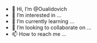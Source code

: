 - 👋 Hi, I’m @Oualidovich
- 👀 I’m interested in ...
- 🌱 I’m currently learning ...
- 💞️ I’m looking to collaborate on ...
- 📫 How to reach me ...

<!---
Oualidovich/Oualidovich is a ✨ special ✨ repository because its `README.md` (this file) appears on your GitHub profile.
You can click the Preview link to take a look at your changes.
--->
